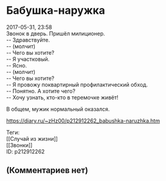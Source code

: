 Бабушка-наружка
===============

  
2017-05-31, 23:58  
 Звонок в дверь. Пришёл милиционер.   
 -- Здравствуйте.   
 -- (молчит)   
 -- Чего вы хотите?   
 -- Я участковый.   
 -- Ясно.   
 -- (молчит)   
 -- Чего вы хотите?   
 -- Я провожу поквартирный профилактический обход.   
 -- Понятно. А хотите чего?   
 -- Хочу узнать, кто-кто в теремочке живёт!   
   
 В общем, мужик нормальный оказался.   
  
<https://diary.ru/~zHz00/p212912262_babushka-naruzhka.htm>  
  
Теги:  
[[Случай из жизни]]  
[[Звонки]]  
ID: p212912262  


(Комментариев нет)
------------------